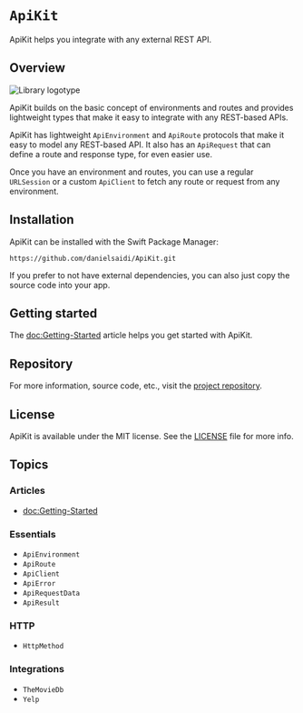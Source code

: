 # ``ApiKit``

ApiKit helps you integrate with any external REST API.


## Overview

![Library logotype](Logo.png)

ApiKit builds on the basic concept of environments and routes and provides lightweight types that make it easy to integrate with any REST-based APIs.

ApiKit has lightweight ``ApiEnvironment`` and ``ApiRoute`` protocols that make it easy to model any REST-based API. It also has an ``ApiRequest`` that can define a route and response type, for even easier use.

Once you have an environment and routes, you can use a regular `URLSession` or a custom ``ApiClient`` to fetch any route or request from any environment.



## Installation

ApiKit can be installed with the Swift Package Manager:

```
https://github.com/danielsaidi/ApiKit.git
```

If you prefer to not have external dependencies, you can also just copy the source code into your app.



## Getting started

The <doc:Getting-Started> article helps you get started with ApiKit.



## Repository

For more information, source code, etc., visit the [project repository][Repository].



## License

ApiKit is available under the MIT license. See the [LICENSE][License] file for more info.



## Topics

### Articles

- <doc:Getting-Started>

### Essentials

- ``ApiEnvironment``
- ``ApiRoute``
- ``ApiClient``
- ``ApiError``
- ``ApiRequestData``
- ``ApiResult``

### HTTP

- ``HttpMethod``

### Integrations

- ``TheMovieDb``
- ``Yelp``



[License]: https://github.com/danielsaidi/ApiKit/blob/master/LICENSE
[Repository]: https://github.com/danielsaidi/ApiKit
